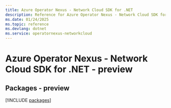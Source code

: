 ```yaml
---
title: Azure Operator Nexus - Network Cloud SDK for .NET
description: Reference for Azure Operator Nexus - Network Cloud SDK for .NET
ms.date: 01/24/2025
ms.topic: reference
ms.devlang: dotnet
ms.service: operatornexus-networkcloud
---
```

# Azure Operator Nexus - Network Cloud SDK for .NET - preview
## Packages - preview
[!INCLUDE [packages](operator-nexus---network-cloud-index.md)]